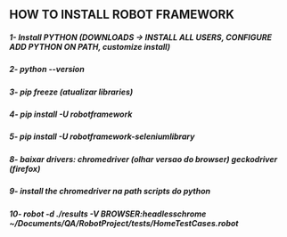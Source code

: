 

## HOW TO INSTALL ROBOT FRAMEWORK

##### 1- Install PYTHON (DOWNLOADS -> INSTALL ALL USERS, CONFIGURE ADD PYTHON ON PATH, customize install)
##### 2- python --version
##### 3- pip freeze (atualizar libraries)
##### 4- pip install -U robotframework
##### 5- pip install -U robotframework-seleniumlibrary
##### 8- baixar drivers: chromedriver (olhar versao do browser) geckodriver (firefox)
##### 9- install the chromedriver na path scripts do python
##### 10- robot -d ./results -V BROWSER:headlesschrome ~/Documents/QA/RobotProject/tests/HomeTestCases.robot
